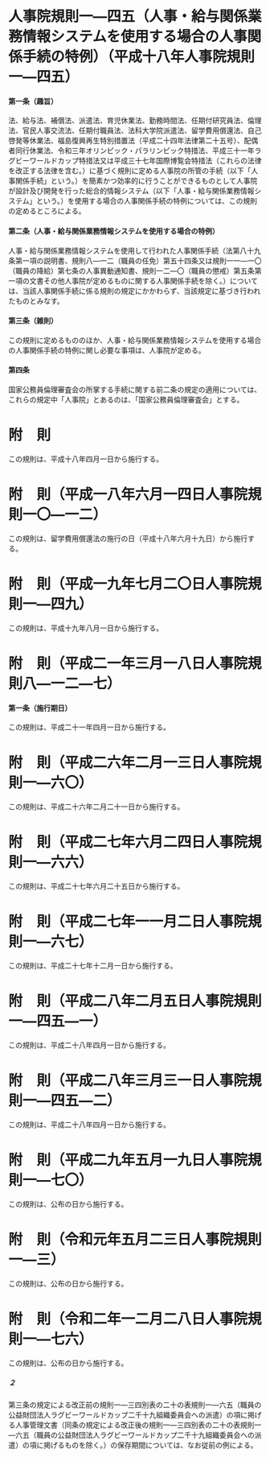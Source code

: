 # 人事院規則一―四五（人事・給与関係業務情報システムを使用する場合の人事関係手続の特例）（平成十八年人事院規則一―四五）
#### 第一条（趣旨）
法、給与法、補償法、派遣法、育児休業法、勤務時間法、任期付研究員法、倫理法、官民人事交流法、任期付職員法、法科大学院派遣法、留学費用償還法、自己啓発等休業法、福島復興再生特別措置法（平成二十四年法律第二十五号）、配偶者同行休業法、令和三年オリンピック・パラリンピック特措法、平成三十一年ラグビーワールドカップ特措法又は平成三十七年国際博覧会特措法（これらの法律を改正する法律を含む。）に基づく規則に定める人事院の所管の手続（以下「人事関係手続」という。）を簡素かつ効率的に行うことができるものとして人事院が設計及び開発を行った総合的情報システム（以下「人事・給与関係業務情報システム」という。）を使用する場合の人事関係手続の特例については、この規則の定めるところによる。
#### 第二条（人事・給与関係業務情報システムを使用する場合の特例）
人事・給与関係業務情報システムを使用して行われた人事関係手続（法第八十九条第一項の説明書、規則八―一二（職員の任免）第五十四条又は規則一一―一〇（職員の降給）第七条の人事異動通知書、規則一二―〇（職員の懲戒）第五条第一項の文書その他人事院が定めるものに関する人事関係手続を除く。）については、当該人事関係手続に係る規則の規定にかかわらず、当該規定に基づき行われたものとみなす。
#### 第三条（雑則）
この規則に定めるもののほか、人事・給与関係業務情報システムを使用する場合の人事関係手続の特例に関し必要な事項は、人事院が定める。
#### 第四条
国家公務員倫理審査会の所掌する手続に関する前二条の規定の適用については、これらの規定中「人事院」とあるのは、「国家公務員倫理審査会」とする。
# 附　則
この規則は、平成十八年四月一日から施行する。
# 附　則（平成一八年六月一四日人事院規則一〇―一二）
この規則は、留学費用償還法の施行の日（平成十八年六月十九日）から施行する。
# 附　則（平成一九年七月二〇日人事院規則一―四九）
この規則は、平成十九年八月一日から施行する。
# 附　則（平成二一年三月一八日人事院規則八―一二―七）
#### 第一条（施行期日）
この規則は、平成二十一年四月一日から施行する。
# 附　則（平成二六年二月一三日人事院規則一―六〇）
この規則は、平成二十六年二月二十一日から施行する。
# 附　則（平成二七年六月二四日人事院規則一―六六）
この規則は、平成二十七年六月二十五日から施行する。
# 附　則（平成二七年一一月二日人事院規則一―六七）
この規則は、平成二十七年十二月一日から施行する。
# 附　則（平成二八年二月五日人事院規則一―四五―一）
この規則は、平成二十八年四月一日から施行する。
# 附　則（平成二八年三月三一日人事院規則一―四五―二）
この規則は、平成二十八年四月一日から施行する。
# 附　則（平成二九年五月一九日人事院規則一―七〇）
この規則は、公布の日から施行する。
# 附　則（令和元年五月二三日人事院規則一―三）
この規則は、公布の日から施行する。
# 附　則（令和二年一二月二八日人事院規則一―七六）
この規則は、公布の日から施行する。
##### ２
第三条の規定による改正前の規則一―三四別表の二十の表規則一―六五（職員の公益財団法人ラグビーワールドカップ二千十九組織委員会への派遣）の項に掲げる人事管理文書（同条の規定による改正後の規則一―三四別表の二十の表規則一―六五（職員の公益財団法人ラグビーワールドカップ二千十九組織委員会への派遣）の項に掲げるものを除く。）の保存期間については、なお従前の例による。

